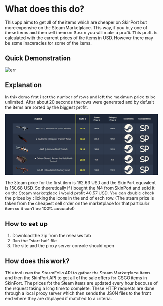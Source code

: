 <h1>What does this do?</h1>
<p>This app aims to get all of the items which are cheaper on SkinPort but more expensive on the Steam Marketplace. This way, if you buy one of these items and then sell them on Steam you will make a profit. This profit is calculated with the current prices of the items in USD. However there may be some inacuracies for some of the items.</p>
<h2>Quick Demonstration</h2>
<img src="./screenshots/demo.gif" alt="err">
<h2>Explanation</h2>
<p>In this demo first i set the number of rows and left the maximum price to be unlimited. After about 20 seconds the rows were generated and by defualt the items are sorted by the biggest profit.</p>
<img src="./screenshots/scrshot1.png" alt="err">
<p>The Steam price for the first item is 192.63 USD and the SkinPort equvalent is 150.68 USD. So theoretically if i bought the M4 from SkinPort and solid it on the Steam marketplace i would profit 40.57 USD. You can double check the prices by clicking the icons in the end of each row. (The steam price is taken from the cheapest sell order on the marketplace for that particular item so it can't be 100% accurate!)</p>
<h2>How to set up</h2>
<ol>
  <li>Download the zip from the releases tab</li>
   <li>Run the "start.bat" file</li>
  <li>The site and the proxy server console should open</li>
</ol>
<h2>How does this work?</h2>
<p>This tool uses the SteamFolio API to gather the Steam Marketplace items and then the SkinPort API to get all of the sale offers for CSGO items in SkinPort. The prices fot the Steam items are updated every hour becouse of the request taking a long time to complete. These HTTP requests are done through a local proxy server which then sends the JSON files to the front end where they are displayed if matched to a criteria.</p>
